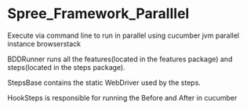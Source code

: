 # Spree_Framework_Paralllel
Execute via command line to run in parallel using cucumber jvm parallel instance browserstack




BDDRunner runs all the features(located in the features package) and steps(located in the steps package). 


StepsBase contains the static WebDriver used by the steps.
 
HookSteps is responsible for running the Before and After in cucumber  
